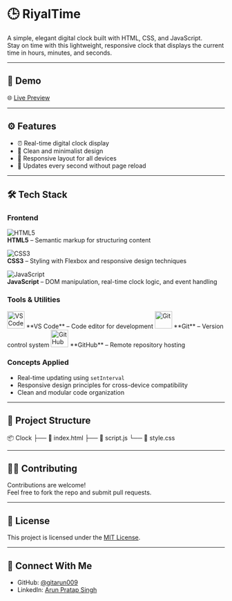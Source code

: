 # 🕒 RiyalTime

A simple, elegant digital clock built with HTML, CSS, and JavaScript.  
Stay on time with this lightweight, responsive clock that displays the current time in hours, minutes, and seconds.

---

## 🚀 Demo

🌐 [Live Preview](https://gitarun009.github.io/Clock/)

---

## ⚙️ Features

- ⏰ Real-time digital clock display  
- 🎨 Clean and minimalist design  
- 📱 Responsive layout for all devices  
- 🔄 Updates every second without page reload

---

## 🛠️ Tech Stack

### Frontend
![HTML5](https://img.shields.io/badge/HTML5-E34F26?style=for-the-badge&logo=html5&logoColor=white)  
**HTML5** – Semantic markup for structuring content  

![CSS3](https://img.shields.io/badge/CSS3-1572B6?style=for-the-badge&logo=css3&logoColor=white)  
**CSS3** – Styling with Flexbox and responsive design techniques  

![JavaScript](https://img.shields.io/badge/JavaScript-F7DF1E?style=for-the-badge&logo=javascript&logoColor=black)  
**JavaScript** – DOM manipulation, real-time clock logic, and event handling  

### Tools & Utilities

<img src="https://cdn.jsdelivr.net/gh/devicons/devicon/icons/vscode/vscode-original.svg" alt="VS Code" width="40" height="40" />  
**VS Code** – Code editor for development  

<img src="https://cdn.jsdelivr.net/gh/devicons/devicon/icons/git/git-original.svg" alt="Git" width="40" height="40" />  
**Git** – Version control system  

<img src="https://cdn.jsdelivr.net/gh/devicons/devicon/icons/github/github-original.svg" alt="GitHub" width="40" height="40" />  
**GitHub** – Remote repository hosting  

### Concepts Applied
- Real-time updating using `setInterval`  
- Responsive design principles for cross-device compatibility  
- Clean and modular code organization  



---

## 📁 Project Structure

📦 Clock
├── 📄 index.html
├── 📄 script.js
└── 📄 style.css

---
## 🧑‍💻 Contributing

Contributions are welcome!  
Feel free to fork the repo and submit pull requests.

---

## 📜 License

This project is licensed under the [MIT License](LICENSE).

---

## 🤝 Connect With Me

- GitHub: [@gitarun009](https://github.com/gitarun009)  
- LinkedIn: [Arun Pratap Singh](https://www.linkedin.com/in/arun-pratap-singh09/)
